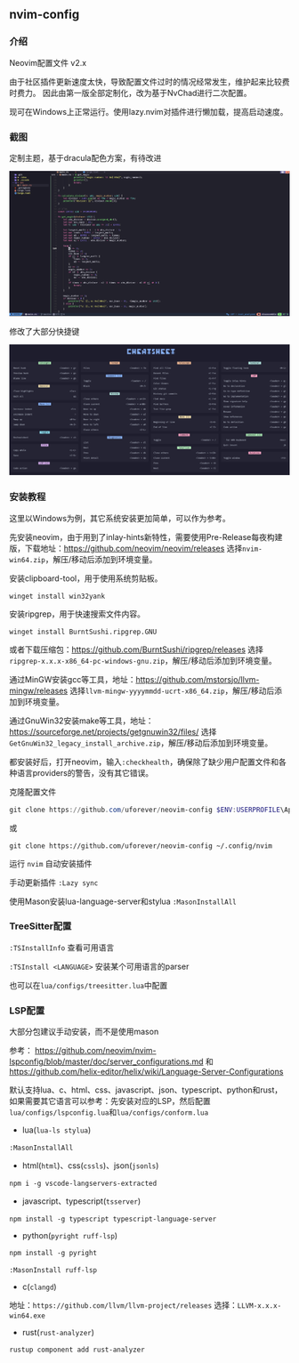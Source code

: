## nvim-config

### 介绍

Neovim配置文件 v2.x

由于社区插件更新速度太快，导致配置文件过时的情况经常发生，维护起来比较费时费力。
因此由第一版全部定制化，改为基于NvChad进行二次配置。

现可在Windows上正常运行。使用lazy.nvim对插件进行懒加载，提高启动速度。

### 截图

定制主题，基于dracula配色方案，有待改进

![image](screenshot.png)

修改了大部分快捷键

![image](keymaps.png)

### 安装教程

这里以Windows为例，其它系统安装更加简单，可以作为参考。

先安装neovim，由于用到了inlay-hints新特性，需要使用Pre-Release每夜构建版，下载地址：https://github.com/neovim/neovim/releases
选择`nvim-win64.zip`，解压/移动后添加到环境变量。

安装clipboard-tool，用于使用系统剪贴板。
```
winget install win32yank
```

安装ripgrep，用于快速搜索文件内容。
```
winget install BurntSushi.ripgrep.GNU
```
或者下载压缩包：https://github.com/BurntSushi/ripgrep/releases
选择`ripgrep-x.x.x-x86_64-pc-windows-gnu.zip`，解压/移动后添加到环境变量。

通过MinGW安装gcc等工具，地址：https://github.com/mstorsjo/llvm-mingw/releases
选择`llvm-mingw-yyyymmdd-ucrt-x86_64.zip`，解压/移动后添加到环境变量。

通过GnuWin32安装make等工具，地址：https://sourceforge.net/projects/getgnuwin32/files/
选择`GetGnuWin32_legacy_install_archive.zip`，解压/移动后添加到环境变量。

都安装好后，打开neovim，输入`:checkhealth`，确保除了缺少用户配置文件和各种语言providers的警告，没有其它错误。

克隆配置文件
```powershell
git clone https://github.com/uforever/neovim-config $ENV:USERPROFILE\AppData\Local\nvim
```
或
```shell
git clone https://github.com/uforever/neovim-config ~/.config/nvim
```

运行 `nvim` 自动安装插件

手动更新插件 `:Lazy sync`

使用Mason安装lua-language-server和stylua `:MasonInstallAll`

### TreeSitter配置

`:TSInstallInfo` 查看可用语言

`:TSInstall <LANGUAGE>` 安装某个可用语言的parser

也可以在`lua/configs/treesitter.lua`中配置


### LSP配置

大部分包建议手动安装，而不是使用mason

参考：
https://github.com/neovim/nvim-lspconfig/blob/master/doc/server_configurations.md
和
https://github.com/helix-editor/helix/wiki/Language-Server-Configurations

默认支持lua、c、html、css、javascript、json、typescript、python和rust，
如果需要其它语言可以参考：先安装对应的LSP，然后配置`lua/configs/lspconfig.lua`和`lua/configs/conform.lua`

- lua(`lua-ls stylua`)

`:MasonInstallAll`

- html(`html`)、css(`cssls`)、json(`jsonls`)

```
npm i -g vscode-langservers-extracted
```

- javascript、typescript(`tsserver`)

```
npm install -g typescript typescript-language-server
```

- python(`pyright ruff-lsp`)

```
npm install -g pyright
```

`:MasonInstall ruff-lsp`

- c(`clangd`)

地址：`https://github.com/llvm/llvm-project/releases`
选择：`LLVM-x.x.x-win64.exe`

- rust(`rust-analyzer`)

```
rustup component add rust-analyzer
```
